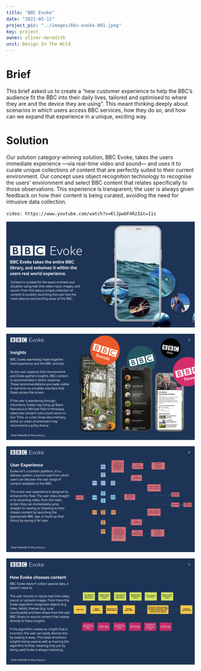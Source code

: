 ```yaml
---
title: "BBC Evoke"
date: "2021-05-11"
project_pic: "../images/bbc-evoke.001.jpeg"
key: project
owner: oliver-meredith
unit: Design In The Wild
---
```


# Brief
This brief asked us to create a “new customer experience to help the BBC’s audience fit the BBC into their daily lives, tailored and optimised to where they are and the device they are using”. This meant thinking deeply about scenarios in which users access BBC services, how they do so, and how can we expand that experience in a unique, exciting way.
# Solution
Our solution category-winning solution, BBC Evoke, takes the users immediate experience —via real-time video and sound— and uses it to curate unique collections of content that are perfectly suited to their current environment. Our concept uses object recognition technology to recognise the users' environment and select BBC content that relates specifically to those observations. This experience is transparent; the user is always given feedback on how their content is being curated, avoiding the need for intrusive data collection.

`video: https://www.youtube.com/watch?v=KlJpwUF4RzI&t=11s`

![BBC Evoke](../images/bbc-evoke.002.jpeg)

![BBC Evoke](../images/bbc-evoke.003.jpeg)

![BBC Evoke](../images/bbc-evoke.004.jpeg)

![BBC Evoke](../images/bbc-evoke.005.jpeg)